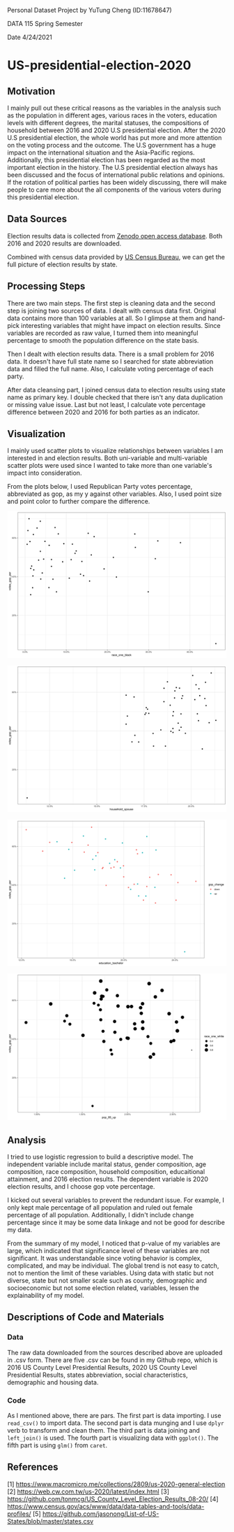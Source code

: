 Personal Dataset Project by YuTung Cheng (ID:11678647)

DATA 115 Spring Semester

Date 4/24/2021

# US-presidential-election-2020
## Motivation
I mainly pull out these critical reasons as the variables in the analysis such as the population in different ages, various races in the voters, education levels with different degrees, the marital statuses, the compositions of household between 2016 and 2020 U.S presidential election. After the 2020 U.S presidential election, the whole world has put more and more attention on the voting process and the outcome. The U.S government has a huge impact on the international situation and the Asia-Pacific regions. Additionally, this presidential election has been regarded as the most important election in the history. The U.S presidential election always has been discussed and the focus of international public relations and opinions. If the rotation of political parties has been widely discussing, there will make people to care more about the all components of the various voters during this presidential election.

## Data Sources

Election results data is collected from [Zenodo open access database](https://zenodo.org/record/3975765#.YIWwUH0zb0o). Both 2016 and 2020 results are downloaded.

Combined with census data provided by [US Census Bureau](https://www.census.gov/acs/www/data/data-tables-and-tools/data-profiles/), we can get the full picture of election results by state.

## Processing Steps
There are two main steps. The first step is cleaning data and the second step is joining two sources of data.
I dealt with census data first. Original data contains more than 100 variables at all. So I glimpse at them and hand-pick interesting variables that might have impact on election results. Since variables are recorded as raw value, I turned them into meaningful percentage to smooth the population difference on the state basis.

Then I dealt with election results data. There is a small problem for 2016 data. It doesn't have full state name so I searched for state abbreviation data and filled the full name. Also, I calculate voting percentage of each party. 

After data cleansing part, I joined census data to election results using state name as primary key. I double checked that there isn't any data duplication or missing value issue. Last but not least, I calculate vote percentage difference between 2020 and 2016 for both parties as an indicator.

## Visualization

I mainly used scatter plots to visualize relationships between variables I am interested in and election results. Both uni-variable and multi-variable scatter plots were used since I wanted to take more than one variable's impact into consideration.

From the plots below, I used Republican Party votes percentage, abbreviated as gop, as my y against other variables. Also, I used point size and point color to further compare the difference.

![race - black and gop](https://github.com/Jennnnnnn8133/US-presidential-election-2020/blob/214d46c2b001d3ecfb2c93216f4e8c608c58dc99/plot_race_one_black.png)

![household - spouse and gop](https://github.com/Jennnnnnn8133/US-presidential-election-2020/blob/214d46c2b001d3ecfb2c93216f4e8c608c58dc99/plot_household_spouse.png)

![education - bachlor and gop](https://github.com/Jennnnnnn8133/US-presidential-election-2020/blob/214d46c2b001d3ecfb2c93216f4e8c608c58dc99/plot_bachelor.png)

![age - 85up and gop](https://github.com/Jennnnnnn8133/US-presidential-election-2020/blob/1645c4448ad7b2b7cb5d50bfb584c693069d2682/plot_pop_85_up.png)

## Analysis

I tried to use logistic regression to build a descriptive model. The independent variable include marital status, gender composition, age composition, race composition, household composition, educaitional attainment, and 2016 election results. The dependent variable is 2020 election results, and I choose gop vote percentage.

I kicked out several variables to prevent the redundant issue. For example, I only kept male percentage of all population and ruled out female percentage of all population. Additionally, I didn't include change percentage since it may be some data linkage and not be good for describe my data.

From the summary of my model, I noticed that p-value of my variables are large, which indicated that significance level of these variables are not significant. It was understandable since voting behavior is complex, complicated, and may be individual. The global trend is not easy to catch, not to mention the limit of these variables. Using data with static but not diverse, state but not smaller scale such as county, demographic and socioeconomic but not some election related, variables, lessen the explainability of my model.

## Descriptions of Code and Materials

### Data
The raw data downloaded from the sources described above are uploaded in .csv form. There are five .csv can be found in my Github repo, which is 2016 US County Level Presidential Results, 2020 US County Level Presidential Results, states abbreviation, social characteristics, demographic and housing data.

### Code
As I mentioned above, there are pars. The first part is data importing. I use `read_csv()` to import data. The second part is data munging and I use `dplyr` verb to transform and clean them. The third part is data joining and `left_join()` is used. The fourth part is visualizing data with `ggplot()`. The fifth part is using `glm()` from `caret`.

## References
[1] https://www.macromicro.me/collections/2809/us-2020-general-election
[2] https://web.cw.com.tw/us-2020/latest/index.html
[3] https://github.com/tonmcg/US_County_Level_Election_Results_08-20/
[4] https://www.census.gov/acs/www/data/data-tables-and-tools/data-profiles/
[5] https://github.com/jasonong/List-of-US-States/blob/master/states.csv




